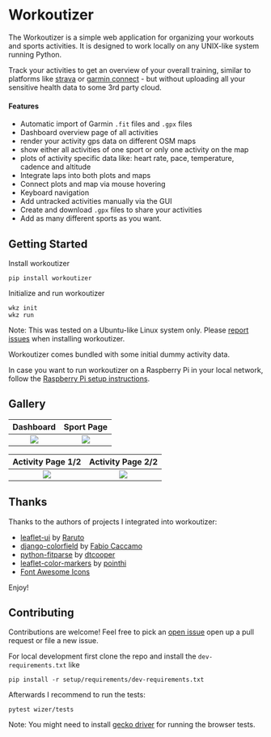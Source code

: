 # Workoutizer

The Workoutizer is a simple web application for organizing your workouts and sports activities. It is designed to work
locally on any UNIX-like system running Python.

Track your activities to get an overview of your overall training, similar to platforms like
[strava](https://www.strava.com/) or [garmin connect](https://connect.garmin.com/) - but without
uploading all your sensitive health data to some 3rd party cloud.

#### Features
* Automatic import of Garmin `.fit` files and `.gpx` files
* Dashboard overview page of all activities
* render your activity gps data on different OSM maps
* show either all activities of one sport or only one activity on the map
* plots of activity specific data like: heart rate, pace, temperature, cadence and altitude
* Integrate laps into both plots and maps
* Connect plots and map via mouse hovering
* Keyboard navigation
* Add untracked activities manually via the GUI
* Create and download `.gpx` files to share your activities
* Add as many different sports as you want.


## Getting Started

Install workoutizer
```shell script
pip install workoutizer
```

Initialize and run workoutizer
```shell script
wkz init
wkz run
```

Note: This was tested on a Ubuntu-like Linux system only. Please
[report issues](https://gitlab.com/fgebhart/workoutizer/-/issues) when installing workoutizer.

Workoutizer comes bundled with some initial dummy activity data.

In case you want to run workoutizer on a Raspberry Pi in your local network, follow the 
[Raspberry Pi setup instructions](https://gitlab.com/fgebhart/workoutizer/-/tree/master/setup).

## Gallery 

 Dashboard             |  Sport Page
:-------------------------:|:-------------------------:
![](https://i.imgur.com/FcB5JDl.png)  |  ![](https://i.imgur.com/6fwcEZX.png)

 Activity Page 1/2             |  Activity Page 2/2
:-------------------------:|:-------------------------:
![](https://i.imgur.com/iuXhiab.png)  |  ![](https://i.imgur.com/7nV4Ks2.png)

## Thanks

Thanks to the authors of projects I integrated into workoutizer:
* [leaflet-ui](https://github.com/Raruto/leaflet-ui) by [Raruto](https://github.com/Raruto)
* [django-colorfield](https://github.com/fabiocaccamo/django-colorfield) by [Fabio Caccamo](https://github.com/fabiocaccamo)
* [python-fitparse](https://github.com/dtcooper/python-fitparse) by [dtcooper](https://github.com/dtcooper)
* [leaflet-color-markers](https://github.com/pointhi/leaflet-color-markers) by [pointhi](https://github.com/pointhi)
* [Font Awesome Icons](https://fontawesome.com/)

Enjoy!

## Contributing

Contributions are welcome! Feel free to pick an [open issue](https://gitlab.com/fgebhart/workoutizer/-/issues) open up 
a pull request or file a new issue.

For local development first clone the repo and install the `dev-requirements.txt` like
```shell script
pip install -r setup/requirements/dev-requirements.txt
``` 
Afterwards I recommend to run the tests:
```shell script
pytest wizer/tests
```

Note: You might need to install [gecko driver](https://github.com/mozilla/geckodriver/releases) for running the
browser tests. 